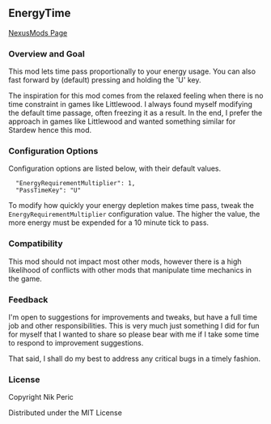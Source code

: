 ## EnergyTime

[NexusMods Page](https://www.nexusmods.com/stardewvalley/mods/6488)

### Overview and Goal

This mod lets time pass proportionally to your energy usage. You can also fast forward by (default) pressing and holding the 'U' key.

The inspiration for this mod comes from the relaxed feeling when there is no time constraint in games like Littlewood. I always found myself modifying the default time passage, often freezing it as a result. In the end, I prefer the approach in games like Littlewood and wanted something similar for Stardew hence this mod.

### Configuration Options

Configuration options are listed below, with their default values.

```
  "EnergyRequirementMultiplier": 1,
  "PassTimeKey": "U"
```

To modify how quickly your energy depletion makes time pass, tweak the `EnergyRequirementMultiplier` configuration value. The higher the value, the more energy must be expended for a 10 minute tick to pass.

### Compatibility

This mod should not impact most other mods, however there is a high likelihood of conflicts with other mods that manipulate time mechanics in the game.

### Feedback

I'm open to suggestions for improvements and tweaks, but have a full time job and other responsibilities. This is very much just something I did for fun for myself that I wanted to share so please bear with me if I take some time to respond to improvement suggestions.

That said, I shall do my best to address any critical bugs in a timely fashion.

### License

Copyright Nik Peric

Distributed under the MIT License
